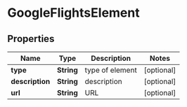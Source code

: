 

# GoogleFlightsElement


## Properties

| Name | Type | Description | Notes |
|------------ | ------------- | ------------- | -------------|
|**type** | **String** | type of element |  [optional] |
|**description** | **String** | description |  [optional] |
|**url** | **String** | URL |  [optional] |




